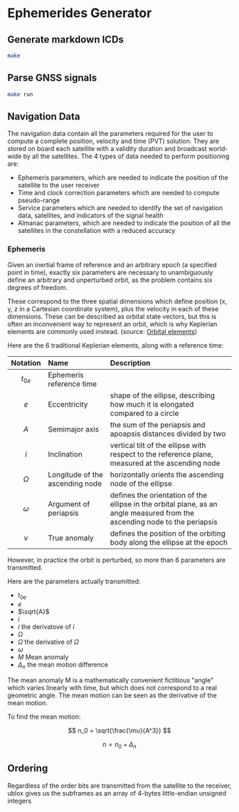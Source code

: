 # Ephemerides Generator

## Generate markdown ICDs

```bash
make
```

## Parse GNSS signals

```bash
make run
```

## Navigation Data

The navigation data contain all the parameters required for the user to compute a complete position, velocity and time (PVT) solution.
They are stored on board each satellite with a validity duration and broadcast world-wide by all the satellites.
The 4 types of data needed to perform positioning are:
 - Ephemeris parameters, which are needed to indicate the position of the satellite to the user receiver
 - Time and clock correction parameters which are needed to compute pseudo-range
 - Service parameters which are needed to identify the set of navigation data, satellites, and indicators of the signal health
 - Almanac parameters, which are needed to indicate the position of all the satellites in the constellation with a reduced accuracy

### Ephemeris

Given an inertial frame of reference and an arbitrary epoch (a specified point in time),
exactly six parameters are necessary to unambiguously define an arbitrary and unperturbed orbit,
as the problem contains six degrees of freedom.

These correspond to the three spatial dimensions which define position
(x, y, z in a Cartesian coordinate system),
plus the velocity in each of these dimensions.
These can be described as orbital state vectors,
but this is often an inconvenient way to represent an orbit,
which is why Keplerian elements are commonly used instead.
(source: [Orbital elements](https://en.wikipedia.org/wiki/Orbital_elements))

Here are the 6 traditional Keplerian elements, along with a reference time:

| Notation | Name | Description |
|:--------:|:-----|:------------|
| $t_{0e}$ | Ephemeris reference time | |
| $e$ | Eccentricity | shape of the ellipse, describing how much it is elongated compared to a circle |
| $A$ | Semimajor axis | the sum of the periapsis and apoapsis distances divided by two |
| $i$ | Inclination | vertical tilt of the ellipse with respect to the reference plane, measured at the ascending node |
| $\Omega$ | Longitude of the ascending node | horizontally orients the ascending node of the ellipse |
| $\omega$ | Argument of periapsis | defines the orientation of the ellipse in the orbital plane, as an angle measured from the ascending node to the periapsis |
| $v$ | True anomaly | defines the position of the orbiting body along the ellipse at the epoch |

However, in practice the orbit is perturbed, so more than 6 parameters are transmitted.

Here are the parameters actually transmitted:
- $t_{0e}$
- $e$
- $\sqrt{A}$
- $i$
- $\dot{i}$ the derivatove of $i$
- $\Omega$
- $\dot{\Omega}$ the derivative of $\Omega$
- $\omega$
- $M$ Mean anomaly
- $\Delta_n$ the mean motion difference

The mean anomaly M is a mathematically convenient fictitious "angle" which varies linearly with time, but which does not correspond to a real geometric angle.
The mean motion can be seen as the derivative of the mean motion.

To find the mean motion:

$$ n_0 = \sqrt{\frac{\mu}{A^3}} $$

$$ n   = n_0 + \Delta_n $$

## Ordering

Regardless of the order bits are transmitted from the satellite to the receiver, ublox gives us the subframes as an array of 4-bytes little-endian unsigned integers
